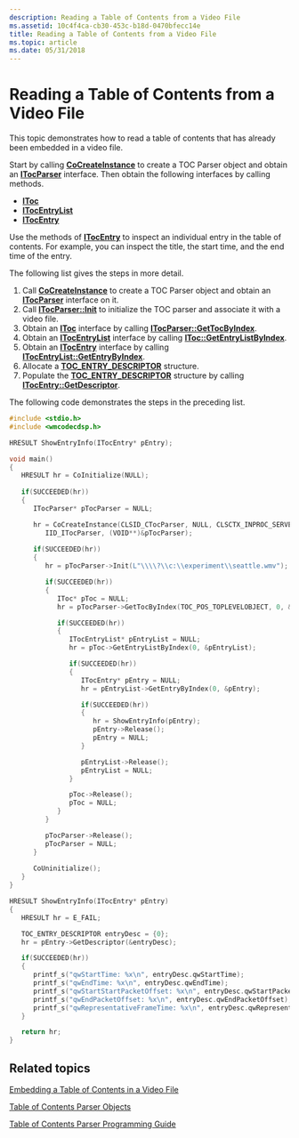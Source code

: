 ```yaml
---
description: Reading a Table of Contents from a Video File
ms.assetid: 10c4f4ca-cb30-453c-b18d-0470bfecc14e
title: Reading a Table of Contents from a Video File
ms.topic: article
ms.date: 05/31/2018
---
```


# Reading a Table of Contents from a Video File

This topic demonstrates how to read a table of contents that has already been embedded in a video file.

Start by calling [**CoCreateInstance**](/windows/win32/api/combaseapi/nf-combaseapi-cocreateinstance) to create a TOC Parser object and obtain an [**ITocParser**](/windows/desktop/api/wmcodecdsp/nn-wmcodecdsp-itocparser) interface. Then obtain the following interfaces by calling methods.

-   [**IToc**](/windows/desktop/api/wmcodecdsp/nn-wmcodecdsp-itoc)
-   [**ITocEntryList**](/windows/desktop/api/wmcodecdsp/nn-wmcodecdsp-itocentrylist)
-   [**ITocEntry**](/windows/desktop/api/wmcodecdsp/nn-wmcodecdsp-itocentry)

Use the methods of [**ITocEntry**](/windows/desktop/api/wmcodecdsp/nn-wmcodecdsp-itocentry) to inspect an individual entry in the table of contents. For example, you can inspect the title, the start time, and the end time of the entry.

The following list gives the steps in more detail.

1.  Call [**CoCreateInstance**](/windows/win32/api/combaseapi/nf-combaseapi-cocreateinstance) to create a TOC Parser object and obtain an [**ITocParser**](/windows/desktop/api/wmcodecdsp/nn-wmcodecdsp-itocparser) interface on it.
2.  Call [**ITocParser::Init**](/windows/desktop/api/wmcodecdsp/nf-wmcodecdsp-itocparser-init) to initialize the TOC parser and associate it with a video file.
3.  Obtain an [**IToc**](/windows/desktop/api/wmcodecdsp/nn-wmcodecdsp-itoc) interface by calling [**ITocParser::GetTocByIndex**](/windows/desktop/api/wmcodecdsp/nf-wmcodecdsp-itocparser-gettocbyindex).
4.  Obtain an [**ITocEntryList**](/windows/desktop/api/wmcodecdsp/nn-wmcodecdsp-itocentrylist) interface by calling [**IToc::GetEntryListByIndex**](/windows/desktop/api/wmcodecdsp/nf-wmcodecdsp-itoc-getentrylistbyindex).
5.  Obtain an [**ITocEntry**](/windows/desktop/api/wmcodecdsp/nn-wmcodecdsp-itocentry) interface by calling [**ITocEntryList::GetEntryByIndex**](/windows/desktop/api/wmcodecdsp/nf-wmcodecdsp-itocentrylist-getentrybyindex).
6.  Allocate a [**TOC\_ENTRY\_DESCRIPTOR**](/windows/desktop/api/wmcodecdsp/ns-wmcodecdsp-toc_entry_descriptor) structure.
7.  Populate the [**TOC\_ENTRY\_DESCRIPTOR**](/windows/desktop/api/wmcodecdsp/ns-wmcodecdsp-toc_entry_descriptor) structure by calling [**ITocEntry::GetDescriptor**](/windows/desktop/api/wmcodecdsp/nf-wmcodecdsp-itocentry-getdescriptor).

The following code demonstrates the steps in the preceding list.


```C++
#include <stdio.h>
#include <wmcodecdsp.h>

HRESULT ShowEntryInfo(ITocEntry* pEntry);

void main()
{
   HRESULT hr = CoInitialize(NULL);
   
   if(SUCCEEDED(hr))
   {    
      ITocParser* pTocParser = NULL;

      hr = CoCreateInstance(CLSID_CTocParser, NULL, CLSCTX_INPROC_SERVER, 
         IID_ITocParser, (VOID**)&pTocParser);  
      
      if(SUCCEEDED(hr))
      {  
         hr = pTocParser->Init(L"\\\\?\\c:\\experiment\\seattle.wmv");

         if(SUCCEEDED(hr))
         {
            IToc* pToc = NULL;
            hr = pTocParser->GetTocByIndex(TOC_POS_TOPLEVELOBJECT, 0, &pToc);

            if(SUCCEEDED(hr))
            {
               ITocEntryList* pEntryList = NULL;
               hr = pToc->GetEntryListByIndex(0, &pEntryList);

               if(SUCCEEDED(hr))
               {
                  ITocEntry* pEntry = NULL;
                  hr = pEntryList->GetEntryByIndex(0, &pEntry);

                  if(SUCCEEDED(hr))
                  {
                     hr = ShowEntryInfo(pEntry);
                     pEntry->Release();
                     pEntry = NULL;
                  }

                  pEntryList->Release();
                  pEntryList = NULL;
               }

               pToc->Release();
               pToc = NULL;
            }
         }

         pTocParser->Release();
         pTocParser = NULL;  
      }
                   
      CoUninitialize();
   }
}

HRESULT ShowEntryInfo(ITocEntry* pEntry)
{
   HRESULT hr = E_FAIL;

   TOC_ENTRY_DESCRIPTOR entryDesc = {0};
   hr = pEntry->GetDescriptor(&entryDesc);

   if(SUCCEEDED(hr))
   {
      printf_s("qwStartTime: %x\n", entryDesc.qwStartTime);
      printf_s("qwEndTime: %x\n", entryDesc.qwEndTime);
      printf_s("qwStartStartPacketOffset: %x\n", entryDesc.qwStartPacketOffset);
      printf_s("qwEndPacketOffset: %x\n", entryDesc.qwEndPacketOffset);
      printf_s("qwRepresentativeFrameTime: %x\n", entryDesc.qwRepresentativeFrameTime);
   }

   return hr;
}
```



## Related topics

<dl> <dt>

[Embedding a Table of Contents in a Video File](embedding-a-table-of-contents-in-a-video-file.md)
</dt> <dt>

[Table of Contents Parser Objects](toc-parser-objects.md)
</dt> <dt>

[Table of Contents Parser Programming Guide](toc-parser-programming-guide.md)
</dt> </dl>

 

 
